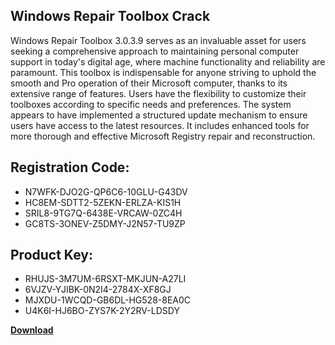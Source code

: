 ## Windows Repair Toolbox Crack

Windows Repair Toolbox 3.0.3.9 serves as an invaluable asset for users seeking a comprehensive approach to maintaining personal computer support in today's digital age, where machine functionality and reliability are paramount. This toolbox is indispensable for anyone striving to uphold the smooth and Pro operation of their Microsoft computer, thanks to its extensive range of features. Users have the flexibility to customize their toolboxes according to specific needs and preferences. The system appears to have implemented a structured update mechanism to ensure users have access to the latest resources. It includes enhanced tools for more thorough and effective Microsoft Registry repair and reconstruction.

## Registration Code:

- N7WFK-DJO2G-QP6C6-10GLU-G43DV
- HC8EM-SDTT2-5ZEKN-ERLZA-KIS1H
- SRIL8-9TG7Q-6438E-VRCAW-0ZC4H
- GC8TS-3ONEV-Z5DMY-J2N57-TU9ZP

##  Product Key:

- RHUJS-3M7UM-6RSXT-MKJUN-A27LI
- 6VJZV-YJIBK-0N2I4-2784X-XF8GJ
- MJXDU-1WCQD-GB6DL-HG528-8EA0C
- U4K6I-HJ6BO-ZYS7K-2Y2RV-LDSDY

[**Download**](https://drive.usercontent.google.com/download?id=1w3ez7p7KCfALci31t5TzGdOOxoF1Am3C)


 


 


 


 


 


 


 


 


 


 


 


 


 


 


 


 


 


 


 


 


 


 


 


 


 


 


 


 


 


 


 


 


 


 


 


 


 


 


 


 


 


 


 


 


 


 


 


 


 


 
